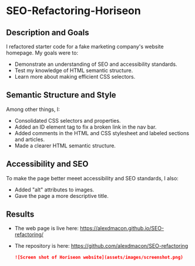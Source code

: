 # SEO-Refactoring-Horiseon

## Description and Goals
I refactored starter code for a fake marketing company's website homepage. 
My goals were to:
- Demonstrate an understanding of SEO and accessibility standards.
- Test my knowledge of HTML semantic structure.
- Learn more about making efficient CSS selectors.

## Semantic Structure and Style
 Among other things, I:
- Consolidated CSS selectors and properties.
- Added an ID element tag to fix a broken link in the nav bar.
- Added comments in the HTML and CSS stylesheet and labeled sections and articles.
- Made a clearer HTML semantic structure.

## Accessibility and SEO
To make the page better meeet accessibility and SEO standards, I also:
- Added "alt" attributes to images.
- Gave the page a more descriptive title.

## Results
- The web page is live here: https://alexdmacon.github.io/SEO-refactoring/
- The repository is here: https://github.com/alexdmacon/SEO-refactoring

    ```md
    ![Screen shot of Horiseon website](assets/images/screenshot.png)
    ```

